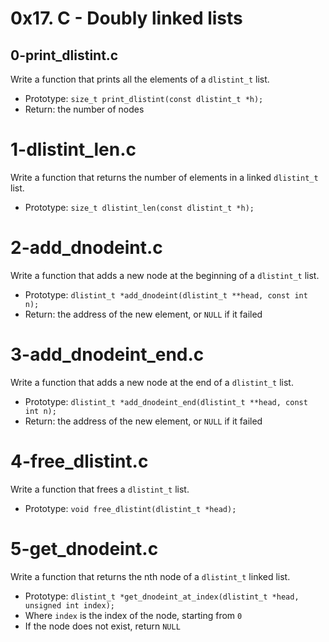# 0x17. C - Doubly linked lists

## 0-print_dlistint.c
Write a function that prints all the elements of a `dlistint_t` list.
* Prototype: `size_t print_dlistint(const dlistint_t *h);`
* Return: the number of nodes

# 1-dlistint_len.c
Write a function that returns the number of elements in a linked `dlistint_t` list.
* Prototype: `size_t dlistint_len(const dlistint_t *h);`

# 2-add_dnodeint.c
Write a function that adds a new node at the beginning of a `dlistint_t` list.
* Prototype: `dlistint_t *add_dnodeint(dlistint_t **head, const int n);`
* Return: the address of the new element, or `NULL` if it failed

# 3-add_dnodeint_end.c
Write a function that adds a new node at the end of a `dlistint_t` list.
* Prototype: `dlistint_t *add_dnodeint_end(dlistint_t **head, const int n);`
* Return: the address of the new element, or `NULL` if it failed

# 4-free_dlistint.c
Write a function that frees a `dlistint_t` list.
* Prototype: `void free_dlistint(dlistint_t *head);`

# 5-get_dnodeint.c
Write a function that returns the nth node of a `dlistint_t` linked list.
* Prototype: `dlistint_t *get_dnodeint_at_index(dlistint_t *head, unsigned int index);`
* Where `index` is the index of the node, starting from `0`
* If the node does not exist, return `NULL`

